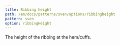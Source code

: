 ```yaml
---
title: Ribbing height
path: /en/docs/patterns/sven/options/ribbingheight
pattern: sven
option: ribbingHeight
---
```


The height of the ribbing at the hem/cuffs.
